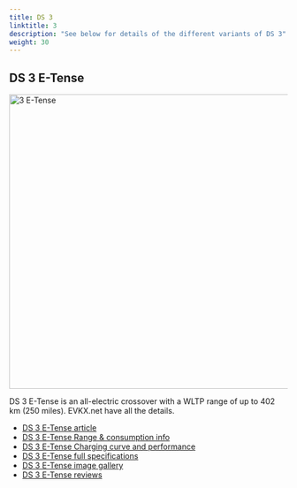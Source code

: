 ```yaml
---
title: DS 3
linktitle: 3
description: "See below for details of the different variants of DS 3"
weight: 30
---
```

## DS 3 E-Tense

<a href="/models/ds/3/3_e-tense/"><img src="https://media.evkx.net/multimedia/models/ds/3/3_e-tense/main_1_st.jpg" width="800" height="533" alt="3 E-Tense" ></a>

DS 3 E-Tense is an all-electric crossover with a WLTP range of up to 402 km (250 miles). EVKX.net have all the details. 

- [DS 3 E-Tense article](/models/ds/3/3_e-tense/)
- [DS 3 E-Tense Range & consumption info](/models/ds/3/3_e-tense//rangeandconsumption)
- [DS 3 E-Tense Charging curve and performance](/models/ds/3/3_e-tense//chargingcurve)
- [DS 3 E-Tense full specifications](/models/ds/3/3_e-tense//specifications)
- [DS 3 E-Tense image gallery](/models/ds/3/3_e-tense//gallery)
- [DS 3 E-Tense reviews](/models/ds/3/3_e-tense//reviews)

